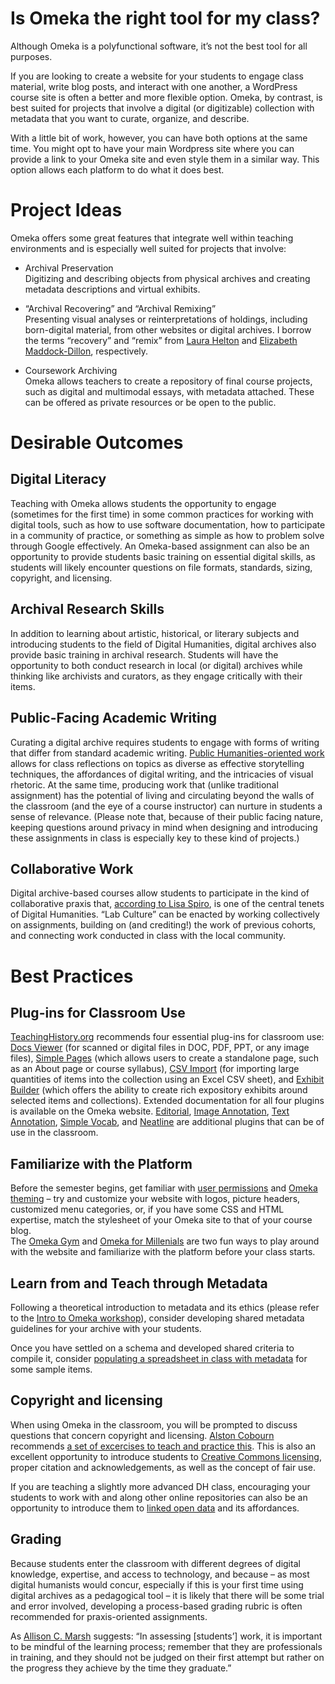 # Is Omeka the right tool for my class?
Although Omeka is a polyfunctional software, it’s not the best tool for all purposes.

If you are looking to create a website for your students to engage class material, write blog posts, and interact with one another, a WordPress course site is often a better and more flexible option. Omeka, by contrast, is best suited for projects that involve a digital (or digitizable) collection with metadata that you want to curate, organize, and describe. 

With a little bit of work, however, you can have both options at the same time. You might opt to have your main Wordpress site where you can provide a link to your Omeka site and even style them in a similar way. This option allows each platform to do what it does best.

# Project Ideas
Omeka offers some great features that integrate well within teaching environments and is especially well suited for projects that involve:

* Archival Preservation <br>
Digitizing and describing objects from physical archives and creating metadata descriptions and virtual exhibits.

* “Archival Recovering” and “Archival Remixing” <br>
Presenting visual analyses or reinterpretations of holdings, including born-digital material, from other websites or digital archives. I borrow the terms “recovery” and “remix” from [Laura Helton](https://www.academia.edu/11058327/The_Question_of_Recovery_Slavery_Freedom_and_the_Archive) and [Elizabeth Maddock-Dillon](https://ecda.northeastern.edu/home/about/decolonizing-the-archive/), respectively.

* Coursework Archiving <br>
Omeka allows teachers to create a repository of final course projects, such as digital and multimodal essays, with metadata attached. These can be offered as private resources or be open to the public. 

# Desirable Outcomes

## Digital Literacy <br>
Teaching with Omeka allows students the opportunity to engage (sometimes for the first time) in some common practices for working with digital tools, such as how to use software documentation, how to participate in a community of practice, or something as simple as how to problem solve through Google effectively. An Omeka-based assignment can also be an opportunity to provide students basic training on essential digital skills, as students will likely encounter questions on file formats, standards, sizing, copyright, and licensing. 

## Archival Research Skills <br>
In addition to learning about artistic, historical, or literary subjects and introducing students to the field of Digital Humanities, digital archives also provide basic training in archival research. Students will have the opportunity to both conduct research in local (or digital) archives while thinking like archivists and curators, as they engage critically with their items. 

## Public-Facing Academic Writing <br>
Curating a digital archive requires students to engage with forms of writing that differ from standard academic writing. [Public Humanities-oriented work](https://www.neh.gov/divisions/fedstate/in-the-field/56-ways-do-the-public-humanities) allows for class reflections on topics as diverse as effective storytelling techniques, the affordances of digital writing, and the intricacies of visual rhetoric. At the same time, producing work that (unlike traditional assignment) has the potential of living and circulating beyond the walls of the classroom (and the eye of a course instructor) can nurture in students a sense of relevance. (Please note that, because of their public facing nature, keeping questions around privacy in mind when designing and introducing these assignments in class is especially key to these kind of projects.) 

## Collaborative Work <br>
Digital archive-based courses allow students to participate in the kind of collaborative praxis that, [according to Lisa Spiro](https://dhdebates.gc.cuny.edu/read/untitled-88c11800-9446-469b-a3be-3fdb36bfbd1e/section/9e014167-c688-43ab-8b12-0f6746095335), is one of the central tenets of Digital Humanities. “Lab Culture” can be enacted by working collectively on assignments, building on (and crediting!) the work of previous cohorts, and connecting work conducted in class with the local community. 

# Best Practices

## Plug-ins for Classroom Use
[TeachingHistory.org](www.teachinghistory.org) recommends four essential plug-ins for classroom use: [Docs Viewer](https://omeka.org/classic/plugins/DocsViewer/) (for scanned or digital files in DOC, PDF, PPT, or any image files), [Simple Pages](https://omeka.org/classic/plugins/SimplePages/) (which allows users to create a standalone page, such as an About page or course syllabus), [CSV Import](https://omeka.org/classic/plugins/CsvImport/) (for importing large quantities of items into the collection using an Excel CSV sheet), and [Exhibit Builder](https://omeka.org/classic/plugins/ExhibitBuilder/) (which offers the ability to create rich expository exhibits around selected items and collections). Extended documentation for all four plugins is available on the Omeka website. [Editorial](https://omeka.org/classic/plugins/Editorial/), [Image Annotation](https://omeka.org/classic/plugins/ExhibitImageAnnotation/), [Text Annotation](https://omeka.org/classic/plugins/TextAnnotation/), [Simple Vocab](https://omeka.org/classic/plugins/SimpleVocabPlus/), and [Neatline](https://omeka.org/classic/plugins/Neatline/) are additional plugins that can be of use in the classroom.

## Familiarize with the Platform

Before the semester begins, get familiar with [user permissions](https://omeka.org/classic/docs/Admin/Users/) and [Omeka theming](https://github.com/GCDigitalFellows/omeka/blob/master/sections/themesplugins.md) – try and customize your website with logos, picture headers, customized menu categories, or, if you have some CSS and HTML expertise, match the stylesheet of your Omeka site to that of your course blog. <br>
The [Omeka Gym](https://omekagym.omeka.net/about) and [Omeka for Millenials](https://lilybeauvilliers.wordpress.com/2015/05/14/omeka-for-millenials/) are two fun ways to play around with the website and familiarize with the platform before your class starts.

## Learn from and Teach through Metadata 

Following a theoretical introduction to metadata and its ethics (please refer to the [Intro to Omeka workshop](https://github.com/GCDigitalFellows/omeka/blob/v2.0-smorello-edits/frontmatter.md)), consider developing shared metadata guidelines for your archive with your students. 

Once you have settled on a schema and developed shared criteria to compile it, consider [populating  a spreadsheet in class with metadata](https://omekagym.omeka.net/items/show/526) for some sample items.

## Copyright and licensing 

When using Omeka in the classroom, you will be prompted to discuss questions that concern copyright and licensing. [Alston Cobourn](https://jitp.commons.gc.cuny.edu/spreading-awareness-of-digital-preservation-and-copyright-via-omeka-based-projects/) recommends [a set of excercises to teach and practice this](https://jitp.commons.gc.cuny.edu/spreading-awareness-of-digital-preservation-and-copyright-via-omeka-based-projects/). This is also an excellent opportunity to introduce students to [Creative Commons licensing](https://creativecommons.org/licenses/), proper citation and acknowledgements, as well as the concept of fair use. 

If you are teaching a slightly more advanced DH class, encouraging your students to work with and along other online repositories can also be an opportunity to introduce them to [linked open data](https://programminghistorian.org/en/lessons/intro-to-linked-data) and its affordances. 

## Grading 

Because students enter the classroom with different degrees of digital knowledge, expertise, and access to technology, and because – as most digital humanists would concur, especially if this is your first time using digital archives as a pedagogical tool – it is likely that there will be some trial and error involved, developing a process-based grading rubric is often recommended for praxis-oriented assignments.

 As [Allison C. Marsh](https://academic.oup.com/dsh/article-abstract/28/2/279/1037192?redirectedFrom=fulltext) suggests:
“In assessing [students’] work, it is important to be mindful of the learning process; remember that they are professionals in training, and they should not be judged on their first attempt but rather on the progress they achieve by the time they graduate.” 